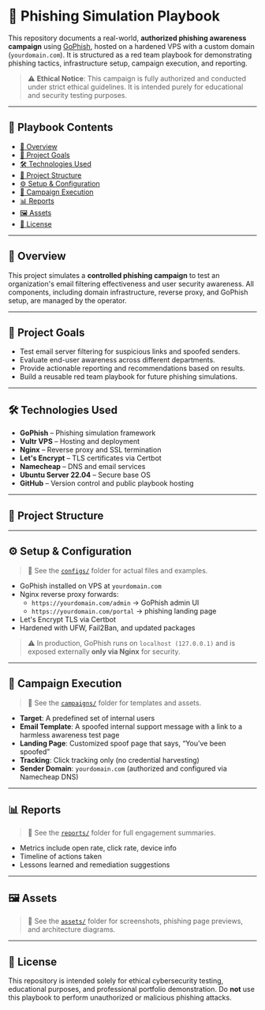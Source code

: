 # 🎯 Phishing Simulation Playbook

This repository documents a real-world, **authorized phishing awareness 
campaign** using [GoPhish](https://getgophish.com/), hosted on a hardened 
VPS with a custom domain (`yourdomain.com`). It is structured as a red 
team playbook for demonstrating phishing tactics, infrastructure setup, 
campaign execution, and reporting.

> ⚠️ **Ethical Notice**: This campaign is fully authorized and conducted 
under strict ethical guidelines. It is intended purely for educational and 
security testing purposes.

---

## 📖 Playbook Contents

- [📌 Overview](#-overview)
- [🧪 Project Goals](#-project-goals)
- [🛠️ Technologies Used](#-technologies-used)
- [📂 Project Structure](#-project-structure)
- [⚙️ Setup & Configuration](#️-setup--configuration)
- [📨 Campaign Execution](#-campaign-execution)
- [📊 Reports](#-reports)
- [🖼️ Assets](#-assets)
- [📜 License](#-license)

---

## 📌 Overview

This project simulates a **controlled phishing campaign** to test an 
organization's email filtering effectiveness and user security awareness. 
All components, including domain infrastructure, reverse proxy, and 
GoPhish setup, are managed by the operator.

---

## 🧪 Project Goals

- Test email server filtering for suspicious links and spoofed senders.
- Evaluate end-user awareness across different departments.
- Provide actionable reporting and recommendations based on results.
- Build a reusable red team playbook for future phishing simulations.

---

## 🛠️ Technologies Used

- **GoPhish** – Phishing simulation framework
- **Vultr VPS** – Hosting and deployment
- **Nginx** – Reverse proxy and SSL termination
- **Let's Encrypt** – TLS certificates via Certbot
- **Namecheap** – DNS and email services
- **Ubuntu Server 22.04** – Secure base OS
- **GitHub** – Version control and public playbook hosting

---

## 📂 Project Structure


---

## ⚙️ Setup & Configuration

> 📁 See the [`configs/`](./configs) folder for actual files and examples.

- GoPhish installed on VPS at `yourdomain.com`
- Nginx reverse proxy forwards:
  - `https://yourdomain.com/admin` → GoPhish admin UI
  - `https://yourdomain.com/portal` → phishing landing page
- Let's Encrypt TLS via Certbot
- Hardened with UFW, Fail2Ban, and updated packages

> ⚠️ In production, GoPhish runs on `localhost (127.0.0.1)` and is exposed externally **only via Nginx** for security.
---

## 📨 Campaign Execution

> 📁 See the [`campaigns/`](./campaigns) folder for templates and assets.

- **Target**: A predefined set of internal users
- **Email Template**: A spoofed internal support message with a link to a 
harmless awareness test page
- **Landing Page**: Customized spoof page that says, “You’ve been spoofed”
- **Tracking**: Click tracking only (no credential harvesting)
- **Sender Domain**: `yourdomain.com` (authorized and configured via 
Namecheap DNS)

---

## 📊 Reports

> 📁 See the [`reports/`](./reports) folder for full engagement summaries.

- Metrics include open rate, click rate, device info
- Timeline of actions taken
- Lessons learned and remediation suggestions

---

## 🖼️ Assets

> 📁 See the [`assets/`](./assets) folder for screenshots, phishing page 
previews, and architecture diagrams.

---

## 📜 License

This repository is intended solely for ethical cybersecurity testing, 
educational purposes, and professional portfolio demonstration. Do **not** 
use this playbook to perform unauthorized or malicious phishing attacks.

